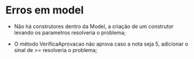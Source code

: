 # Erros em model

- Não há construtores dentro da Model, a criação de um construtor levando os parametros resolveria o problema;

- O método VerificaAprovacao não aprova caso a nota seja 5, adicionar o sinal de >= resolveria o problema;
